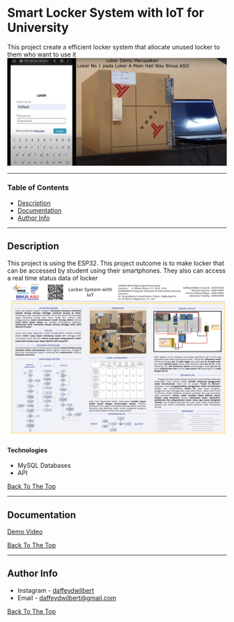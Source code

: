# Smart Locker System with IoT for University
This project create a efficient locker system that allocate unused locker to them who want to use it
![Project Image](Assets/cover.png)

---

### Table of Contents


- [Description](#description)
- [Documentation](#documentation)
- [Author Info](#author-info)

---

## Description

This project is using the ESP32. This project outcome is to make locker that can be accessed by student using their smartphones. They also can access a real time status data of locker
![Project Image](Assets/poster.png)

#### Technologies

- MySQL Databases
- API

[Back To The Top](#Smart-Locker-System-with-IoT-for-University)

---

## Documentation

[Demo Video](https://drive.google.com/file/d/1sCWAGYDlpMfWy5I_IYry1SwoarwXdxoT/view?usp=share_link)

[Back To The Top](#Smart-Locker-System-with-IoT-for-University)

---
## Author Info

- Instagram - [daffeydwilbert](https://www.instagram.com/daffeydwilbert/)
- Email - daffeydwilbert@gmail.com

[Back To The Top](#Smart-Locker-System-with-IoT-for-University)
